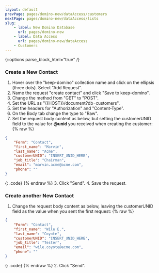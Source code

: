 ```yaml
---
layout: default
prevPage: pages/domino-new/dataAccess/customers
nextPage: pages/domino-new/dataAccess/lists
slug:
    - label: New Domino Database
      url: pages/domino-new
    - label: Data Access
      url: pages/domino-new/dataAccess
    - Customers
---
```


{::options parse_block_html="true" /}

### Create a New Contact

1. Hover over the "keep-domino" collection name and click on the ellipsis (three dots). Select "Add Request".   
1. Name the request "create contact" and click "Save to keep-domino".
1. Change the method from "GET" to "POST".
1. Set the URL as "&#123;&#123;HOST&#125;&#125;/document?db=customers".
1. Set the headers for "Authorization" and "Content-Type".
1. On the Body tab change the type to "Raw".
2. Set the request body content as below, but setting the customerUNID field to the value for **@unid** you received when creating the customer:
  {% raw %}
  ~~~json
  {
      "Form": "Contact",
      "first_name": "Marvin",
      "last_name": "Acme",
      "customerUNID": "INSERT_UNID_HERE",
      "job_title": "Chairman",
      "email": "marvin.acme@acme.com",
      "phone": ""
  }
  ~~~
  {: .code}
  {% endraw %}
3. Click "Send".
4. Save the request.

### Create another New Contact

1. Change the request body content as below, leaving the customerUNID field as the value when you sent the first request:
  {% raw %}
  ~~~json
  {
      "Form": "Contact",
      "first_name": "Wile E.",
      "last_name": "Coyote",
      "customerUNID": "INSERT_UNID_HERE",
      "job_title": "Tester",
      "email": "wile.coyote@acme.com",
      "phone": ""
  }
  ~~~
  {: .code}
  {% endraw %}
2. Click "Send".